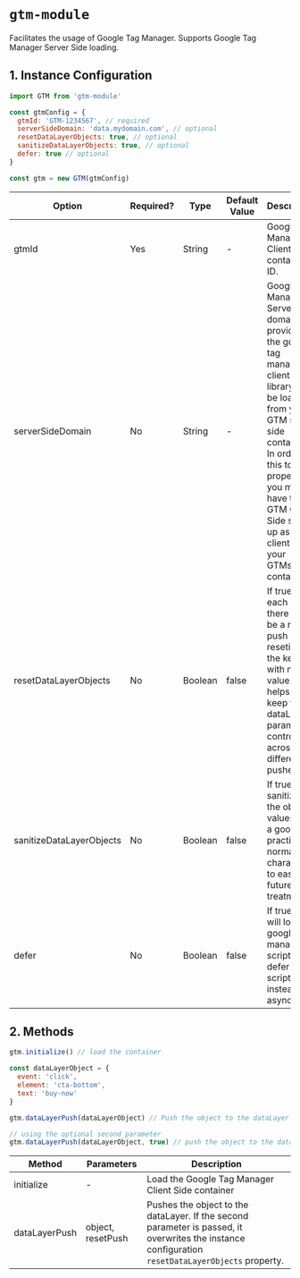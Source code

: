 # `gtm-module`

Facilitates the usage of Google Tag Manager. Supports Google Tag Manager Server Side loading.

## 1. Instance Configuration

```javascript
import GTM from 'gtm-module'

const gtmConfig = {
  gtmId: 'GTM-1234567', // required
  serverSideDomain: 'data.mydomain.com', // optional
  resetDataLayerObjects: true, // optional
  sanitizeDataLayerObjects: true, // optional
  defer: true // optional
}

const gtm = new GTM(gtmConfig)
```

| Option                   | Required? | Type    | Default Value | Description                                                                                                                                                                                                                                                             |
| ------------------------ | --------- | ------- | ------------- | ----------------------------------------------------------------------------------------------------------------------------------------------------------------------------------------------------------------------------------------------------------------------- |
| gtmId                    | Yes       | String  | -             | Google Tag Manager Client Side container ID.                                                                                                                                                                                                                            |
| serverSideDomain         | No        | String  | -             | Google Tag Manager Server Side domain. If provided, the google tag manager client side library will be loaded from your GTM server side container. In order for this to work properly, you must have the GTM Client Side setted up as a client on your GTMss container. |
| resetDataLayerObjects    | No        | Boolean | false         | If true, after each push there will be a new push reseting all the keys with null value. This helps to keep the dataLayer parameters controlled across different pushes.                                                                                                |
| sanitizeDataLayerObjects | No        | Boolean | false         | If true, it sanitizes the object values. It is a good practice to normalize characters to ease future data treatments.                                                                                                                                                  |
| defer                    | No        | Boolean | false         | If true, it will load the google tag manager script as a defer HTML script instead of async.                                                                                                                                                                            |

## 2. Methods

```javascript
gtm.initialize() // load the container

const dataLayerObject = {
  event: 'click',
  element: 'cta-bottom',
  text: 'buy-now'
}

gtm.dataLayerPush(dataLayerObject) // Push the object to the dataLayer.

// using the optional second parameter
gtm.dataLayerPush(dataLayerObject, true) // push the object to the dataLayer and then push another object reseting the properties first sent. It has priority over the initial configuration 'resetDataLayerObjects'.
```

| Method        | Parameters        | Description                                                                                                                                       |
| ------------- | ----------------- | ------------------------------------------------------------------------------------------------------------------------------------------------- |
| initialize    | -                 | Load the Google Tag Manager Client Side container                                                                                                 |
| dataLayerPush | object, resetPush | Pushes the object to the dataLayer. If the second parameter is passed, it overwrites the instance configuration `resetDataLayerObjects` property. |
